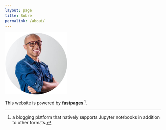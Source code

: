 ```yaml
---
layout: page
title: Sobre
permalink: /about/
---
```


<img src="https://github.com/alesouzaeu/blog/blob/master/images/alessandro.png" width="200">

This website is powered by **[fastpages](https://github.com/fastai/fastpages)** [^1].


[^1]:a blogging platform that natively supports Jupyter notebooks in addition to other formats.

